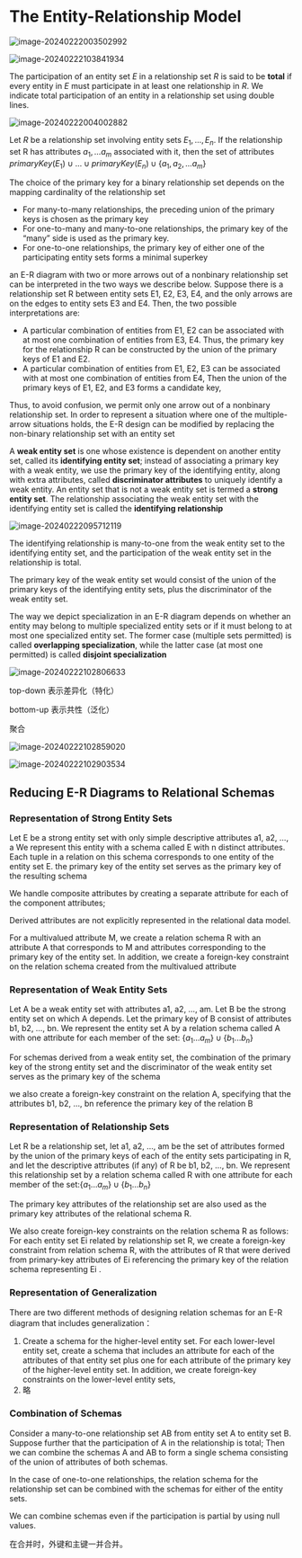 # The Entity-Relationship Model

![image-20240222003502992](assets/image-20240222003502992.png)

![image-20240222103841934](assets/image-20240222103841934.png)

The participation of an entity set *E* in a relationship set *R* is said to be **total** if every entity in *E* must participate in at least one relationship in *R*. We indicate total participation of an entity in a relationship set using double lines.

![image-20240222004002882](assets/image-20240222004002882.png)

Let *R* be a relationship set involving entity sets $E_1,...,E_n$. If the relationship set R has attributes $a_1, ... a_m$ associated with it, then the set of attributes $primaryKey(E_1) \cup ... \cup primaryKey(E_n) \cup \{a_1, a_2,...a_m\}$

The choice of the primary key for a binary relationship set depends on the mapping cardinality of the relationship set

- For many-to-many relationships, the preceding union of the primary keys is  chosen as the primary key
- For one-to-many and many-to-one relationships, the primary key of the “many” side is used as the primary key.
- For one-to-one relationships, the primary key of either one of the participating entity sets forms a minimal superkey



 an E-R diagram with two or more arrows out of a nonbinary relationship set can be interpreted in the two ways we describe below. Suppose there is a relationship set R between entity sets E1, E2, E3, E4, and the only arrows are on the edges to entity sets E3 and E4. Then, the two possible interpretations are:

- A particular combination of entities from E1, E2 can be associated with at most one combination of entities from E3, E4. Thus, the primary key for the relationship R can be constructed by the union of the primary keys of E1 and E2.
- A particular combination of entities from E1, E2, E3 can be associated with at most one combination of entities from E4, Then the union of the primary keys of E1, E2, and E3 forms a candidate key,

Thus, to avoid confusion, we permit only one arrow out of a nonbinary relationship set. In order to represent a situation where one of the multiple-arrow situations holds, the E-R design can be modified by replacing the non-binary relationship set with an entity set

A **weak entity set** is one whose existence is dependent on another entity set, called its **identifying entity set**; instead of associating a primary key with a weak entity, we use the primary key of the identifying entity, along with extra attributes, called **discriminator attributes** to uniquely identify a weak entity. An entity set that is not a weak entity set is termed a **strong entity set**. The relationship associating the weak entity set with the identifying entity set is called the **identifying relationship**

![image-20240222095712119](assets/image-20240222095712119.png)

The identifying relationship is many-to-one from the weak entity set to the identifying entity set, and the participation of the weak entity set in the relationship is total.

The primary key of the weak entity set would consist of the union of the primary keys of the identifying entity sets, plus the discriminator of the weak entity set.



The way we depict specialization in an E-R diagram depends on whether an entity may belong to multiple specialized entity sets or if it must belong to at most one specialized entity set. The former case (multiple sets permitted) is called **overlapping specialization**, while the latter case (at most one permitted) is called **disjoint specialization**

![image-20240222102806633](assets/image-20240222102806633.png)

top-down 表示差异化（特化）

bottom-up 表示共性（泛化）



聚合

![image-20240222102859020](assets/image-20240222102859020.png)

![image-20240222102903534](assets/image-20240222102903534.png)



## Reducing E-R Diagrams to Relational Schemas

###  Representation of Strong Entity Sets

Let E be a strong entity set with only simple descriptive attributes a1, a2, …, a  We represent this entity with a schema called E with n distinct attributes. Each tuple in a relation on this schema corresponds to one entity of the entity set E. the primary key of the entity set serves as the primary key of the resulting schema

We handle composite attributes by creating a separate attribute for each of the component attributes;

Derived attributes are not explicitly represented in the relational data model. 

For a multivalued attribute M, we create a relation schema R with an attribute A that corresponds to M and attributes corresponding to the primary key of the entity set. In addition, we create a foreign-key constraint on the relation schema created from the multivalued attribute

### Representation of Weak Entity Sets

Let A be a weak entity set with attributes a1, a2, …, am. Let B be the strong entity set on which A depends. Let the primary key of B consist of attributes b1, b2, …, bn. We represent the entity set A by a relation schema called A with one attribute for each member of the set: $\{a_1... a_m\}\cup \{b_1...b_n\}$

For schemas derived from a weak entity set, the combination of the primary key of the strong entity set and the discriminator of the weak entity set serves as the primary key of the schema

we also create a foreign-key constraint on the relation A, specifying that the attributes b1, b2, …, bn reference the primary key of the relation B

### Representation of Relationship Sets

Let R be a relationship set, let a1, a2, …, am be the set of attributes formed by the union of the primary keys of each of the entity sets participating in R, and let the descriptive attributes (if any) of R be b1, b2, …, bn. We represent this relationship set by a relation schema called R with one attribute for each member of the set:$\{a_1... a_m\}\cup \{b_1...b_n\}$

The primary key attributes of the relationship set are also used as the primary key attributes of the relational schema R.

We also create foreign-key constraints on the relation schema R as follows: For each entity set Ei related by relationship set R, we create a foreign-key constraint from relation schema R, with the attributes of R that were derived from primary-key attributes of Ei referencing the primary key of the relation schema representing Ei .

### Representation of Generalization

There are two different methods of designing relation schemas for an E-R diagram that includes generalization：

1. Create a schema for the higher-level entity set. For each lower-level entity set, create a schema that includes an attribute for each of the attributes of that entity set plus one for each attribute of the primary key of the higher-level entity set. In addition, we create foreign-key constraints on the lower-level entity sets,
2. 略

### Combination of Schemas

Consider a many-to-one relationship set AB from entity set A to entity set B. Suppose further that the participation of A in the relationship is total;  Then we can combine the schemas A and AB to form a single schema consisting of the union of attributes of both schemas. 

In the case of one-to-one relationships, the relation schema for the relationship set can be combined with the schemas for either of the entity sets.

We can combine schemas even if the participation is partial by using null values.

在合并时，外键和主键一并合并。


